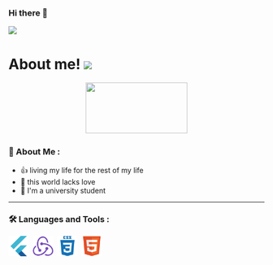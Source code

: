 ### Hi there 👋

<img src="https://media.giphy.com/media/h3u7w8BR07IHDsnzQw/giphy.gif" width="100"/>
</div>
<img src="https://komarev.com/ghpvc/?username=ryangilbert744&style=flat-square&color=blue" alt=""/>

<h1>
  About me!
<img src="https://media.giphy.com/media/hvRJCLFzcasrR4ia7z/giphy.gif" width="30px"/>
</h1>
<div align="center">

<img src="https://media.giphy.com/media/bi6RQ5x3tqoSI/giphy.gif" width="200" height="100"/>

</div>

### :dizzy: About Me :
- :+1: living my life for the rest of my life
- :smiling_face_with_three_hearts: this world lacks love
- :anger: I'm a university student
---


### :hammer_and_wrench: Languages and Tools :
<div>
<img src="https://github.com/devicons/devicon/blob/master/icons/flutter/flutter-original.svg" title="Flutter" alt="Flutter" width="40" height="40"/>&nbsp;
<img src="https://github.com/devicons/devicon/blob/master/icons/redux/redux-original.svg" title="Redux" alt="Redux " width="40" height="40"/>&nbsp;
<img src="https://github.com/devicons/devicon/blob/master/icons/css3/css3-plain-wordmark.svg"  title="CSS3" alt="CSS" width="40" height="40"/>&nbsp;
<img src="https://github.com/devicons/devicon/blob/master/icons/html5/html5-original.svg" title="HTML5" alt="HTML" width="40" height="40"/>&nbsp;
  
</div> 

  
